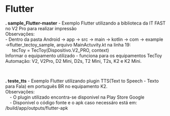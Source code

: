 # Flutter
<p><b>. sample_Flutter-master</b> - Exemplo Flutter utilizando a biblioteca da IT FAST no V2 Pro para realizar impressão<br>
Observações: <br>
- Dentro da pasta Android -> app -> src -> main -> kotlin -> com -> example ->flutter_tectoy_sample, arquivo MainActuvity.kt
na linha 19:<br>
&ensp;&ensp;&ensp;tecToy = TecToy(Dispositivo.V2_PRO, context)<br>
Informar o equipamento utilizado - funciona para os equipamentos TecToy Automação: V2, V2Pro, D2 Mini, D2s, T2 Mini, T2s, K2 e K2 Mini.<br></p>

<br>
<p><b>. teste_tts</b> - Exemplo Flutter utilizando plugin TTS(Text to Speech - Texto para Fala) em português BR no equipamento K2. <br>
Observações: <br>
&ensp;&ensp;- O plugin utilizado encontra-se disponivel na Play Store Google <br>
&ensp;&ensp;- Disponivel o código fonte e o apk caso necessáro está em: /build/app/outputs/flutter-apk<br> </p>
<br>
<br>
